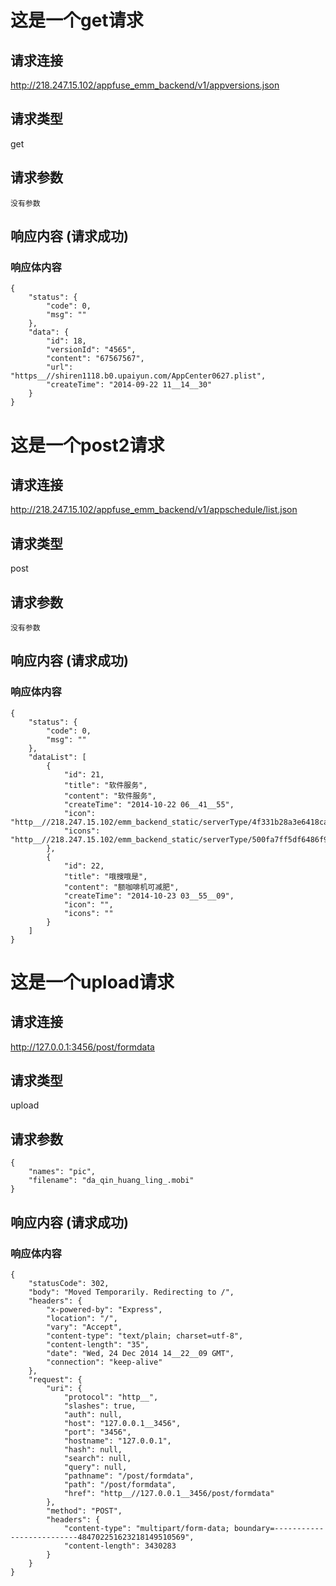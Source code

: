 # 这是一个get请求

## 请求连接 

http://218.247.15.102/appfuse_emm_backend/v1/appversions.json

## 请求类型 

get

## 请求参数

```
没有参数
```

## 响应内容 (请求成功)

### 响应体内容

```
{
    "status": {
        "code": 0,
        "msg": ""
    },
    "data": {
        "id": 18,
        "versionId": "4565",
        "content": "67567567",
        "url": "https__//shiren1118.b0.upaiyun.com/AppCenter0627.plist",
        "createTime": "2014-09-22 11__14__30"
    }
}
```

# 这是一个post2请求

## 请求连接 

http://218.247.15.102/appfuse_emm_backend/v1/appschedule/list.json

## 请求类型 

post

## 请求参数

```
没有参数
```

## 响应内容 (请求成功)

### 响应体内容

```
{
    "status": {
        "code": 0,
        "msg": ""
    },
    "dataList": [
        {
            "id": 21,
            "title": "软件服务",
            "content": "软件服务",
            "createTime": "2014-10-22 06__41__55",
            "icon": "http__//218.247.15.102/emm_backend_static/serverType/4f331b28a3e6418cad0945eb92e97259.png",
            "icons": "http__//218.247.15.102/emm_backend_static/serverType/500fa7ff5df6486f957cb40eb44a1408.png"
        },
        {
            "id": 22,
            "title": "哦搜哦是",
            "content": "额咖啡机可减肥",
            "createTime": "2014-10-23 03__55__09",
            "icon": "",
            "icons": ""
        }
    ]
}
```

# 这是一个upload请求

## 请求连接 

http://127.0.0.1:3456/post/formdata

## 请求类型 

upload

## 请求参数

```
{
    "names": "pic",
    "filename": "da_qin_huang_ling_.mobi"
}
```

## 响应内容 (请求成功)

### 响应体内容

```
{
    "statusCode": 302,
    "body": "Moved Temporarily. Redirecting to /",
    "headers": {
        "x-powered-by": "Express",
        "location": "/",
        "vary": "Accept",
        "content-type": "text/plain; charset=utf-8",
        "content-length": "35",
        "date": "Wed, 24 Dec 2014 14__22__09 GMT",
        "connection": "keep-alive"
    },
    "request": {
        "uri": {
            "protocol": "http__",
            "slashes": true,
            "auth": null,
            "host": "127.0.0.1__3456",
            "port": "3456",
            "hostname": "127.0.0.1",
            "hash": null,
            "search": null,
            "query": null,
            "pathname": "/post/formdata",
            "path": "/post/formdata",
            "href": "http__//127.0.0.1__3456/post/formdata"
        },
        "method": "POST",
        "headers": {
            "content-type": "multipart/form-data; boundary=--------------------------484702251623218149510569",
            "content-length": 3430283
        }
    }
}
```

